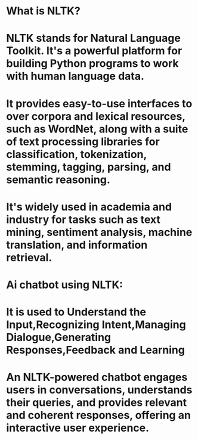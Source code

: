 # What is NLTK?
# NLTK stands for Natural Language Toolkit. It's a powerful platform for building Python programs to work with human language data.
# It provides easy-to-use interfaces to over corpora and lexical resources, such as WordNet, along with a suite of text processing libraries for classification, tokenization, stemming, tagging, parsing, and semantic reasoning. 
# It's widely used in academia and industry for tasks such as text mining, sentiment analysis, machine translation, and information retrieval.
# Ai chatbot using NLTK:
# It is used to Understand the Input,Recognizing Intent,Managing Dialogue,Generating Responses,Feedback and Learning
# An NLTK-powered chatbot engages users in conversations, understands their queries, and provides relevant and coherent responses, offering an interactive user experience.
